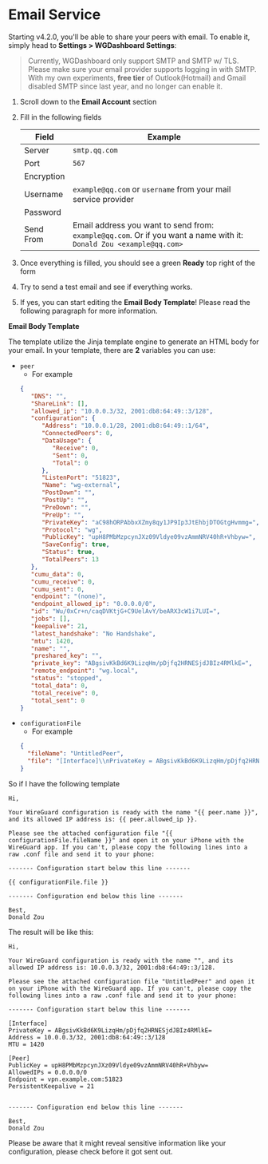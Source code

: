 # Email Service

Starting v4.2.0, you'll be able to share your peers with email. To enable it, simply head to **Settings > WGDashboard Settings**:

> Currently, WGDashboard only support SMTP and SMTP w/ TLS. Please make sure your email provider supports logging in with SMTP. With my own experiments, **free tier** of Outlook(Hotmail) and Gmail disabled SMTP since last year, and no longer can enable it.

1. Scroll down to the **Email Account** section
2. Fill in the following fields

    | Field      | Example                                                                                                             |
    |------------|---------------------------------------------------------------------------------------------------------------------|
    | Server     | `smtp.qq.com`                                                                                                       |
    | Port       | `567`                                                                                                               |
    | Encryption |                                                                                                                     |
    | Username   | `example@qq.com` or `username` from your mail service provider                                                      |
    | Password   |                                                                                                                     |
    | Send From  | Email address you want to send from: `example@qq.com`. Or if you want a name with it: `Donald Zou <example@qq.com>` |

3. Once everything is filled, you should see a green **Ready** top right of the form
4. Try to send a test email and see if everything works.
5. If yes, you can start editing the **Email Body Template**! Please read the following paragraph for more information.

**Email Body Template**

The template utilize the Jinja template engine to generate an HTML body for your email. In your template, there are **2** variables you can use:
- `peer` 
  - For example
   ```json
   {
      "DNS": "",
      "ShareLink": [],
      "allowed_ip": "10.0.0.3/32, 2001:db8:64:49::3/128",
      "configuration": {
         "Address": "10.0.0.1/28, 2001:db8:64:49::1/64",
         "ConnectedPeers": 0,
         "DataUsage": {
            "Receive": 0,
            "Sent": 0,
            "Total": 0
         },
         "ListenPort": "51823",
         "Name": "wg-external",
         "PostDown": "",
         "PostUp": "",
         "PreDown": "",
         "PreUp": "",
         "PrivateKey": "aC98hORPAbbxXZmy8qy1JP9Ip3JtEhbjDTOGtgHvmmg=",
         "Protocol": "wg",
         "PublicKey": "upH8PMbMzpcynJXz09Vldye09vzAmmNRV40hR+Vhbyw=",
         "SaveConfig": true,
         "Status": true,
         "TotalPeers": 13
      },
      "cumu_data": 0,
      "cumu_receive": 0,
      "cumu_sent": 0,
      "endpoint": "(none)",
      "endpoint_allowed_ip": "0.0.0.0/0",
      "id": "Wu/0xCr+n/caqDVKtjG+C9UelAvY/beARX3cW1i7LUI=",
      "jobs": [],
      "keepalive": 21,
      "latest_handshake": "No Handshake",
      "mtu": 1420,
      "name": "",
      "preshared_key": "",
      "private_key": "ABgsivKkBd6K9LizqHm/pDjfq2HRNESjdJBIz4RMlkE=",
      "remote_endpoint": "wg.local",
      "status": "stopped",
      "total_data": 0,
      "total_receive": 0,
      "total_sent": 0
   }
   ```
- `configurationFile`
  - For example
  ```json
  { 
    "fileName": "UntitledPeer", 
    "file": "[Interface]\\nPrivateKey = ABgsivKkBd6K9LizqHm/pDjfq2HRNESjdJBIz4RMlkE=\\nAddress = 10.0.0.3/32, 2001:db8:64:49::3/128\\nMTU = 1420\\n\\n[Peer]\\nPublicKey = upH8PMbMzpcynJXz09Vldye09vzAmmNRV40hR+Vhbyw=\\nAllowedIPs = 0.0.0.0/0\\nEndpoint = vpn.example.com:51823\\nPersistentKeepalive = 21\\n"
  } 
  ```
  
So if I have the following template

```
Hi,

Your WireGuard configuration is ready with the name "{{ peer.name }}", and its allowed IP address is: {{ peer.allowed_ip }}.

Please see the attached configuration file "{{ configurationFile.fileName }}" and open it on your iPhone with the WireGuard app. If you can't, please copy the following lines into a raw .conf file and send it to your phone:

------- Configuration start below this line -------

{{ configurationFile.file }}

------- Configuration end below this line -------

Best,
Donald Zou
```

The result will be like this:

```
Hi,

Your WireGuard configuration is ready with the name "", and its allowed IP address is: 10.0.0.3/32, 2001:db8:64:49::3/128.

Please see the attached configuration file "UntitledPeer" and open it on your iPhone with the WireGuard app. If you can't, please copy the following lines into a raw .conf file and send it to your phone:

------- Configuration start below this line -------

[Interface]
PrivateKey = ABgsivKkBd6K9LizqHm/pDjfq2HRNESjdJBIz4RMlkE=
Address = 10.0.0.3/32, 2001:db8:64:49::3/128
MTU = 1420

[Peer]
PublicKey = upH8PMbMzpcynJXz09Vldye09vzAmmNRV40hR+Vhbyw=
AllowedIPs = 0.0.0.0/0
Endpoint = vpn.example.com:51823
PersistentKeepalive = 21


------- Configuration end below this line -------

Best,
Donald Zou
```

Please be aware that it might reveal sensitive information like your configuration, please check before it got sent out.